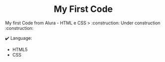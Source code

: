 <h1 align="center"> My First Code </h1>
My first Code from Alura - HTML e CSS
> :construction: Under construction :construction:
<p></p>

✔️ Language:
* HTML5
* CSS

